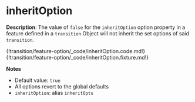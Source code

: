 # inheritOption

__Description__: The value of `false` for the `inheritOption` option property in a feature defined in a `transition` Object will not inherit the set options of said `transition`.

{!transition/feature-option/_code/inheritOption.code.md!}
{!transition/feature-option/_code/inheritOption.fixture.md!}

__Notes__

+ Default value: `true`
+ All options revert to the global defaults
+ `inheritOption`: alias `inheritOpts`

<div class="cf"></div>
<div class="end"></div>

